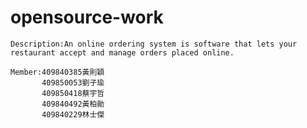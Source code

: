 # opensource-work
    Description:An online ordering system is software that lets your restaurant accept and manage orders placed online.
    
    Member:409840385黃則穎
           409850053劉子瑜
           409850418蔡宇哲
           409840492黃柏勛
           409840229林士傑

